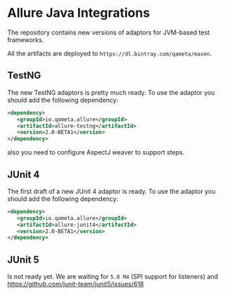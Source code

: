 # Allure Java Integrations

The repository contains new versions of adaptors for JVM-based test frameworks.

All the artifacts are deployed to `https://dl.bintray.com/qameta/maven`.

## TestNG 

The new TestNG adaptors is pretty much ready. To use the adaptor you should add the following dependency:

```xml
<dependency>
   <groupId>io.qameta.allure</groupId>
   <artifactId>allure-testng</artifactId>
   <version>2.0-BETA1</version>
</dependency>
```

also you need to configure AspectJ weaver to support steps.

## JUnit 4

The first draft of a new JUnit 4 adaptor is ready. To use the adaptor you should add the following dependency:

```xml
<dependency>
   <groupId>io.qameta.allure</groupId>
   <artifactId>allure-junit4</artifactId>
   <version>2.0-BETA1</version>
</dependency>
```

## JUnit 5

Is not ready yet. We are waiting for `5.0 M4` (SPI support for listeners) and https://github.com/junit-team/junit5/issues/618
